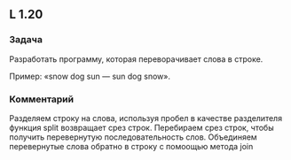 ## L 1.20

### Задача
Разработать программу, которая переворачивает слова в строке.

Пример: «snow dog sun — sun dog snow».

### Комментарий
Разделяем строку на слова, используя пробел в качестве разделителя функция split возвращает срез строк.
Перебираем срез строк, чтобы получить перевернутую последовательность слов. Объединяем перевернутые слова обратно в строку с помоощью метода join